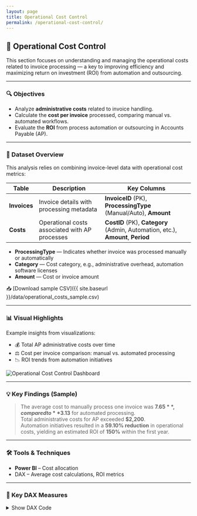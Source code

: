 ```yaml
---
layout: page
title: Operational Cost Control
permalink: /operational-cost-control/
---
```


## 💼 Operational Cost Control

This section focuses on understanding and managing the operational costs related to invoice processing — a key to improving efficiency and maximizing return on investment (ROI) from automation and outsourcing.

---

### 🔍 Objectives

- Analyze **administrative costs** related to invoice handling.
- Calculate the **cost per invoice** processed, comparing manual vs. automated workflows.
- Evaluate the **ROI** from process automation or outsourcing in Accounts Payable (AP).

---

### 🧾 Dataset Overview

This analysis relies on combining invoice-level data with operational cost metrics:

| Table         | Description                                      | Key Columns                                             |
|---------------|------------------------------------------------|--------------------------------------------------------|
| **Invoices**   | Invoice details with processing metadata         | **InvoiceID** (PK), **ProcessingType** (Manual/Auto), **Amount** |
| **Costs**     | Operational costs associated with AP processes | **CostID** (PK), **Category** (Admin, Automation, etc.), **Amount**, **Period** |

- **ProcessingType** — Indicates whether invoice was processed manually or automatically  
- **Category** — Cost category, e.g., administrative overhead, automation software licenses  
- **Amount** — Cost or invoice amount  

📥 [Download sample CSV]({{ site.baseurl }}/data/operational_costs_sample.csv)

---

### 📊 Visual Highlights

Example insights from visualizations:

- 💰 Total AP administrative costs over time
- ⚖️ Cost per invoice comparison: manual vs. automated processing
- 📉 ROI trends from automation initiatives

<img src="{{ site.baseurl }}/assets/operational-cost-dashboard.png" alt="Operational Cost Control Dashboard" class="rounded-xl shadow-md mt-4" />

---

### 💡 Key Findings (Sample)

> The average cost to manually process one invoice was **$7.65**, compared to **$3.13** for automated processing.  
> Total administrative costs for AP exceeded **$2,200**.  
> Automation initiatives resulted in a **59.10% reduction** in operational costs, yielding an estimated ROI of **150%** within the first year.

---

### 🛠 Tools & Techniques

- **Power BI** – Cost allocation  
- DAX – Average cost calculations, ROI metrics  

---

### 🔧 Key DAX Measures

<details>
<summary>Show DAX Code</summary>

<pre><code class="language-dax">
TotalAPCosts = 
SUM('Costs'[Amount])

CostPerInvoiceManual = 
DIVIDE(
    CALCULATE(
        SUM('Costs'[Amount]),
        'Invoices'[ProcessingType] = "Manual"
    ),
    CALCULATE(
        COUNT('Invoices'[InvoiceID]),
        'Invoices'[ProcessingType] = "Manual"
    )
)

CostPerInvoiceAuto = 
DIVIDE(
    CALCULATE(
        SUM('Costs'[Amount]),
        'Invoices'[ProcessingType] = "Auto"
    ),
    CALCULATE(
        COUNT('Invoices'[InvoiceID]),
        'Invoices'[ProcessingType] = "Auto"
    )
)

AutomationROI = 
DIVIDE(
    [CostSavingsFromAutomation],
    [TotalCostOfAutomation]
)

CostSavingsFromAutomation = 
CALCULATE(
    [CostPerInvoiceManual] - [CostPerInvoiceAuto],
    ALL('Invoices')
) * CALCULATE(
    COUNT('Invoices'[InvoiceID]),
    'Invoices'[ProcessingType] = "Auto"
)
</code></pre>

</details>
